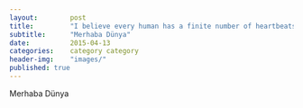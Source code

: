 ```yaml
---
layout:        post
title:         "I believe every human has a finite number of heartbeats. I don't intend to waste any of mine."
subtitle:      "Merhaba Dünya"
date:          2015-04-13
categories:    category category
header-img:    "images/"
published: true
---
```

Merhaba Dünya